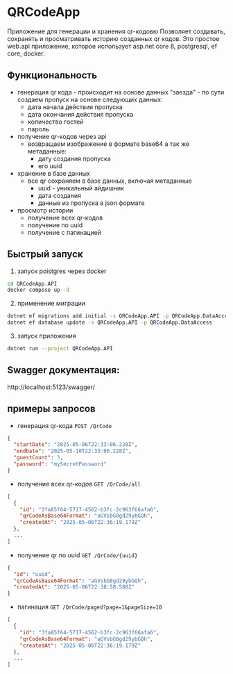 # QRCodeApp


Приложение для генерации и хранения qr-кодовю Позволяет создавать, сохранять и просматривать историю созданных qr кодов. Это простое web.api приложение, которое использует asp.net core 8, postgresql, ef core, docker.

## Функциональность
- генерация qr кода - происходит на основе данных "заезда" - по сути создаем пропуск на основе следующих данных:
	- дата начала действия пропуска
	- дата окончания действия пропуска
	- количество гостей
	- пароль
- получение qr-кодов через api 
	- возвращаем изображение в формате base64 а так же метаданные:
		- дату создания пропуска
		- его uuid
- хранение в базе данных
	- все qr сохраняем в базе данных, включая метаданные
		- uuid - уникальный айдишник
		- дата создания
		- данные из пропуска в json формате
- просмотр истории
	- получение всех qr-кодов
	- получение по uuid 
	- получение с пагинацией

## Быстрый запуск
1. запуск poistgres через docker
```bash
cd QRCodeApp.API
docker compose up -d
```

2. применение миграции
```bash
dotnet ef migrations add initial -s QRCodeApp.API -p QRCodeApp.DataAccess
dotnet ef database update -s QRCodeApp.API -p QRCodeApp.DataAccess
```

3. запуск приложения
```bash
dotnet run --project QRCodeApp.API
```

## Swagger документация:
http://localhost:5123/swagger/

## примеры запросов

- генерация qr-кода `POST /QrCode`
```json
{
  "startDate": "2025-05-06T22:33:06.228Z",
  "endDate": "2025-05-10T22:33:06.228Z",
  "guestCount": 3,
  "password": "mySecretPassword"
}
```

- получение всех qr-кодов `GET /QrCode/all`
```json
[
  {
    "id": "3fa85f64-5717-4562-b3fc-2c963f66afa6",
    "qrCodeAsBase64Format": "aGVsbG8gd29ybGQh",
    "createdAt": "2025-05-06T22:36:19.179Z"
  },
  ...
]
```

- получение qr по uuid `GET /QrCode/{uuid}`
```json
{
  "id": "uuid",
  "qrCodeAsBase64Format": "aGVsbG8gd29ybGQh",
  "createdAt": "2025-05-06T22:38:58.588Z"
}
```

- пагинация `GET /QrCode/paged?page=1&pageSize=10`
```json
[
  {
    "id": "3fa85f64-5717-4562-b3fc-2c963f66afa6",
    "qrCodeAsBase64Format": "aGVsbG8gd29ybGQh",
    "createdAt": "2025-05-06T22:36:19.179Z"
  },
  ...
]
```
